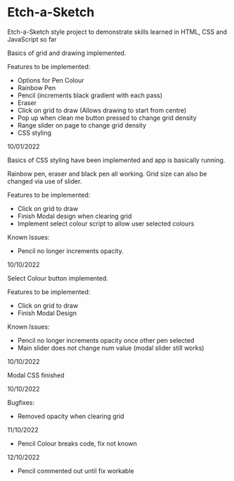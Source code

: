 # Etch-a-Sketch
Etch-a-Sketch style project to demonstrate skills learned in HTML, CSS and JavaScript so far

Basics of grid and drawing implemented.

Features to be implemented:
- Options for Pen Colour
- Rainbow Pen
- Pencil (increments black gradient with each pass)
- Eraser
- Click on grid to draw (Allows drawing to start from centre)
- Pop up when clean me button pressed to change grid density
- Range slider on page to change grid density
- CSS styling

10/01/2022

Basics of CSS styling have been implemented and app is basically running.

Rainbow pen, eraser and black pen all working. Grid size can also be changed via use of slider.

Features to be implemented:

- Click on grid to draw
- Finish Modal design when clearing grid
- Implement select colour script to allow user selected colours

Known Issues:

- Pencil no longer increments opacity.

10/10/2022

Select Colour button implemented.

Features to be implemented:

- Click on grid to draw
- Finish Modal Design

Known Issues:

- Pencil no longer increments opacity once other pen selected
- Main slider does not change num value (modal slider still works)

10/10/2022

Modal CSS finished

10/10/2022

Bugfixes:

- Removed opacity when clearing grid

11/10/2022

- Pencil Colour breaks code, fix not known

12/10/2022

- Pencil commented out until fix workable